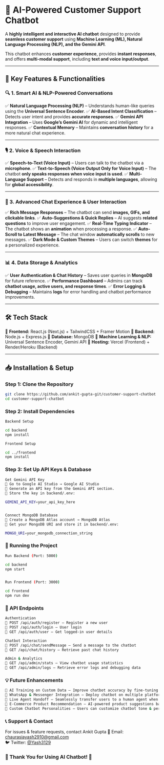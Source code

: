 # 🤖 AI-Powered Customer Support Chatbot

A **highly intelligent and interactive AI chatbot** designed to provide **seamless customer support** using **Machine Learning (ML), Natural Language Processing (NLP), and the Gemini API**.

This chatbot enhances **customer experience**, provides **instant responses**, and offers **multi-modal support**, including **text and voice input/output**.

---

## 🚀 Key Features & Functionalities

### 🔍 1. Smart AI & NLP-Powered Conversations
✅ **Natural Language Processing (NLP)** – Understands human-like queries using the **Universal Sentence Encoder**.
✅ **AI-Based Intent Classification** – Detects user intent and provides **accurate responses**.
✅ **Gemini API Integration** – Uses **Google’s Gemini AI** for dynamic and intelligent responses.
✅ **Contextual Memory** – Maintains **conversation history** for a more natural chat experience.

---

### 🎙️ 2. Voice & Speech Interaction
✅ **Speech-to-Text (Voice Input)** – Users can talk to the chatbot via a **microphone**.
✅ **Text-to-Speech (Voice Output Only for Voice Input)** – The chatbot **only speaks responses when voice input is used**.
✅ **Multi-Language Support** – Detects and responds in **multiple languages**, allowing for **global accessibility**.

---

### 💬 3. Advanced Chat Experience & User Interaction
✅ **Rich Message Responses** – The chatbot can send **images, GIFs, and clickable links**.
✅ **Auto-Suggestions & Quick Replies** – AI suggests **related questions** to improve user engagement.
✅ **Real-Time Typing Indicator** – The chatbot shows an **animation** when processing a response.
✅ **Auto-Scroll to Latest Message** – The chat window **automatically scrolls** to new messages.
✅ **Dark Mode & Custom Themes** – Users can switch **themes** for a personalized experience.

---

### 📊 4. Data Storage & Analytics
✅ **User Authentication & Chat History** – Saves user queries in **MongoDB** for future reference.
✅ **Performance Dashboard** – Admins can track **chatbot usage, active users, and response times**.
✅ **Error Logging & Debugging** – Maintains **logs** for error handling and chatbot performance improvements.

---

## 🛠️ Tech Stack

🔹 **Frontend:** React.js (Next.js) + TailwindCSS + Framer Motion
🔹 **Backend:** Node.js + Express.js
🔹 **Database:** MongoDB
🔹 **Machine Learning & NLP:** Universal Sentence Encoder, Gemini API
🔹 **Hosting:** Vercel (Frontend) + Render/Heroku (Backend)

---

## 📥 Installation & Setup

### **Step 1: Clone the Repository**
```sh
git clone https://github.com/ankit-gupta-git/customer-support-chatbot
cd customer-support-chatbot

```
### **Step 2: Install Dependencies**
```sh
Backend Setup

cd backend
npm install

Frontend Setup

cd ../frontend
npm install

```
### **Step 3: Set Up API Keys & Database**
```sh
Get Gemini API Key
🔹 Go to Google AI Studio → Google AI Studio
🔹 Generate an API key from the Gemini API section.
🔹 Store the key in backend/.env:

GEMINI_API_KEY=your_api_key_here


Connect MongoDB Database
🔹 Create a MongoDB Atlas account → MongoDB Atlas
🔹 Get your MongoDB URI and store it in backend/.env:

MONGO_URI=your_mongodb_connection_string


```
### **🚀 Running the Project**
```sh
Run Backend (Port: 5000)

cd backend
npm start


Run Frontend (Port: 3000)

cd frontend
npm run dev

```
### **📡 API Endpoints**
```sh
Authentication
🔹 POST /api/auth/register – Register a new user
🔹 POST /api/auth/login – User login
🔹 GET /api/auth/user – Get logged-in user details

Chatbot Interaction
🔹 POST /api/chat/sendMessage – Send a message to the chatbot
🔹 GET /api/chat/history – Retrieve past chat history

Admin & Analytics
🔹 GET /api/admin/stats – View chatbot usage statistics
🔹 GET /api/admin/logs – Retrieve error logs and debugging data

```
### **💡 Future Enhancements**
```sh
🚀 AI Training on Custom Data – Improve chatbot accuracy by fine-tuning on company-specific datasets.
🚀 WhatsApp & Messenger Integration – Deploy chatbot on multiple platforms.
🚀 Live Agent Handoff – Seamlessly transfer users to a human agent when required.
🚀 E-Commerce Product Recommendation – AI-powered product suggestions based on user behavior.
🚀 Custom Chatbot Personalities – Users can customize chatbot tone & personality.

```
### **📞 Support & Contact**
For issues & feature requests, contact Ankit Gupta
📧 Email: [chaurasiayash2910@gmail.com](mailto:chaurasiayash2910@gmail.com)  
🐦 Twitter: [@Yash3129](https://twitter.com/yash3129)

### **🎉 Thank You for Using AI Chatbot! 🚀**

